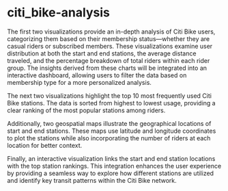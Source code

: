 # citi_bike-analysis

The first two visualizations provide an in-depth analysis of Citi Bike users, categorizing them based on their membership status—whether they are casual riders or subscribed members. These visualizations examine user distribution at both the start and end stations, the average distance traveled, and the percentage breakdown of total riders within each rider group. The insights derived from these charts will be integrated into an interactive dashboard, allowing users to filter the data based on membership type for a more personalized analysis.

The next two visualizations highlight the top 10 most frequently used Citi Bike stations. The data is sorted from highest to lowest usage, providing a clear ranking of the most popular stations among riders.

Additionally, two geospatial maps illustrate the geographical locations of start and end stations. These maps use latitude and longitude coordinates to plot the stations while also incorporating the number of riders at each location for better context.

Finally, an interactive visualization links the start and end station locations with the top station rankings. This integration enhances the user experience by providing a seamless way to explore how different stations are utilized and identify key transit patterns within the Citi Bike network.
